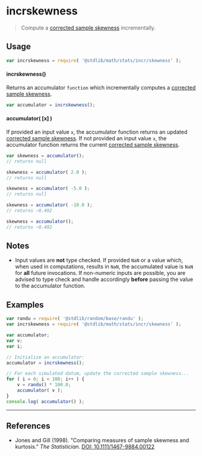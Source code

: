 # incrskewness

> Compute a [corrected sample skewness][sample-skewness] incrementally.

<section class="usage">

## Usage

```javascript
var incrskewness = require( '@stdlib/math/stats/incr/skewness' );
```

#### incrskewness()

Returns an accumulator `function` which incrementally computes a [corrected sample skewness][sample-skewness].

```javascript
var accumulator = incrskewness();
```

#### accumulator( \[x] )

If provided an input value `x`, the accumulator function returns an updated [corrected sample skewness][sample-skewness]. If not provided an input value `x`, the accumulator function returns the current [corrected sample skewness][sample-skewness].

```javascript
var skewness = accumulator();
// returns null

skewness = accumulator( 2.0 );
// returns null

skewness = accumulator( -5.0 );
// returns null

skewness = accumulator( -10.0 );
// returns ~0.492

skewness = accumulator();
// returns ~0.492
```

</section>

<!-- /.usage -->

<section class="notes">

## Notes

-   Input values are **not** type checked. If provided `NaN` or a value which, when used in computations, results in `NaN`, the accumulated value is `NaN` for **all** future invocations. If non-numeric inputs are possible, you are advised to type check and handle accordingly **before** passing the value to the accumulator function.

</section>

<!-- /.notes -->

<section class="examples">

## Examples

```javascript
var randu = require( '@stdlib/random/base/randu' );
var incrskewness = require( '@stdlib/math/stats/incr/skewness' );

var accumulator;
var v;
var i;

// Initialize an accumulator:
accumulator = incrskewness();

// For each simulated datum, update the corrected sample skewness...
for ( i = 0; i < 100; i++ ) {
    v = randu() * 100.0;
    accumulator( v );
}
console.log( accumulator() );
```

</section>

<!-- /.examples -->

* * *

<section class="references">

## References

-   Jones and Gill (1998). "Comparing measures of sample skewness and kurtosis." _The Statistician_. [DOI: 10.1111/1467-9884.00122][ref-link]

</section>

<!-- /.references -->

<section class="links">

[sample-skewness]: https://en.wikipedia.org/wiki/Skewness

[ref-link]: http://onlinelibrary.wiley.com/doi/10.1111/1467-9884.00122/

</section>

<!-- /.links -->
